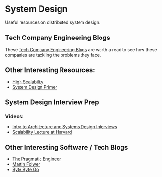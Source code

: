 # System Design
Useful resources on distributed system design.

## Tech Company Engineering Blogs
These [Tech Company Engineering Blogs](/engineering-blogs) are worth a read to see how these companies are tackling the problems they face.



## Other Interesting Resources:

* [High Scalability](http://highscalability.com/)
* [System Design Primer](https://github.com/donnemartin/system-design-primer)

## System Design Interview Prep

### Videos:

* [Intro to Architecture and Systems Design Interviews](https://www.youtube.com/watch?v=ZgdS0EUmn70)
* [Scalability Lecture at Harvard](https://www.youtube.com/watch?v=-W9F__D3oY4)

## Other Interesting Software / Tech Blogs

* [The Pragmatic Engineer](https://blog.pragmaticengineer.com/)
* [Martin Folwer](https://martinfowler.com/)
* [Byte Byte Go](https://blog.bytebytego.com/)
